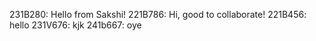 231B280: Hello from Sakshi!
221B786: Hi, good to collaborate!
221B456: hello
231V676: kjk
241b667: oye

